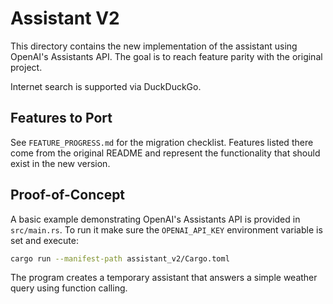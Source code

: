 # Assistant V2

This directory contains the new implementation of the assistant using OpenAI's Assistants API. The goal is to reach feature parity with the original project.

Internet search is supported via DuckDuckGo.

## Features to Port

See `FEATURE_PROGRESS.md` for the migration checklist. Features listed there come from the original README and represent the functionality that should exist in the new version.

## Proof-of-Concept

A basic example demonstrating OpenAI's Assistants API is provided in `src/main.rs`.
To run it make sure the `OPENAI_API_KEY` environment variable is set and execute:

```bash
cargo run --manifest-path assistant_v2/Cargo.toml
```

The program creates a temporary assistant that answers a simple weather query using function calling.
